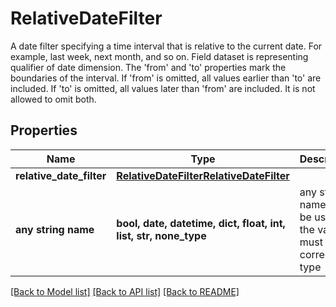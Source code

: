 # RelativeDateFilter

A date filter specifying a time interval that is relative to the current date. For example, last week, next month, and so on. Field dataset is representing qualifier of date dimension. The 'from' and 'to' properties mark the boundaries of the interval. If 'from' is omitted, all values earlier than 'to' are included. If 'to' is omitted, all values later than 'from' are included. It is not allowed to omit both.

## Properties
Name | Type | Description | Notes
------------ | ------------- | ------------- | -------------
**relative_date_filter** | [**RelativeDateFilterRelativeDateFilter**](RelativeDateFilterRelativeDateFilter.md) |  | 
**any string name** | **bool, date, datetime, dict, float, int, list, str, none_type** | any string name can be used but the value must be the correct type | [optional]

[[Back to Model list]](../README.md#documentation-for-models) [[Back to API list]](../README.md#documentation-for-api-endpoints) [[Back to README]](../README.md)


